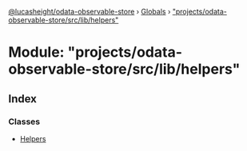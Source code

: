 [@lucasheight/odata-observable-store](../README.md) › [Globals](../globals.md) › ["projects/odata-observable-store/src/lib/helpers"](_projects_odata_observable_store_src_lib_helpers_.md)

# Module: "projects/odata-observable-store/src/lib/helpers"

## Index

### Classes

* [Helpers](../classes/_projects_odata_observable_store_src_lib_helpers_.helpers.md)
